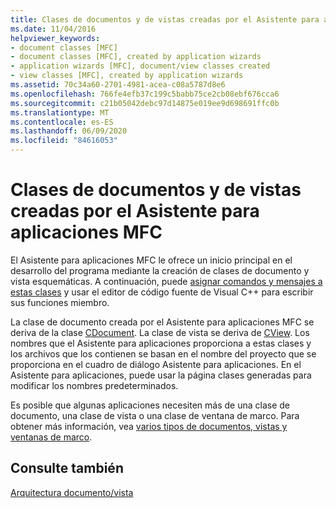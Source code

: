 ```yaml
---
title: Clases de documentos y de vistas creadas por el Asistente para aplicaciones MFC
ms.date: 11/04/2016
helpviewer_keywords:
- document classes [MFC]
- document classes [MFC], created by application wizards
- application wizards [MFC], document/view classes created
- view classes [MFC], created by application wizards
ms.assetid: 70c34a60-2701-4981-acea-c08a5787d8e6
ms.openlocfilehash: 766fe4efb37c199c5babb75ce2cb08ebf676cca6
ms.sourcegitcommit: c21b05042debc97d14875e019ee9d698691ffc0b
ms.translationtype: MT
ms.contentlocale: es-ES
ms.lasthandoff: 06/09/2020
ms.locfileid: "84616053"
---
```

# <a name="document-and-view-classes-created-by-the-mfc-application-wizard"></a>Clases de documentos y de vistas creadas por el Asistente para aplicaciones MFC

El Asistente para aplicaciones MFC le ofrece un inicio principal en el desarrollo del programa mediante la creación de clases de documento y vista esquemáticas. A continuación, puede [asignar comandos y mensajes a estas clases](reference/mapping-messages-to-functions.md) y usar el editor de código fuente de Visual C++ para escribir sus funciones miembro.

La clase de documento creada por el Asistente para aplicaciones MFC se deriva de la clase [CDocument](reference/cdocument-class.md). La clase de vista se deriva de [CView](reference/cview-class.md). Los nombres que el Asistente para aplicaciones proporciona a estas clases y los archivos que los contienen se basan en el nombre del proyecto que se proporciona en el cuadro de diálogo Asistente para aplicaciones. En el Asistente para aplicaciones, puede usar la página clases generadas para modificar los nombres predeterminados.

Es posible que algunas aplicaciones necesiten más de una clase de documento, una clase de vista o una clase de ventana de marco. Para obtener más información, vea [varios tipos de documentos, vistas y ventanas de marco](multiple-document-types-views-and-frame-windows.md).

## <a name="see-also"></a>Consulte también

[Arquitectura documento/vista](document-view-architecture.md)
